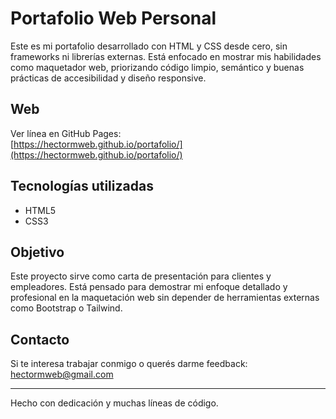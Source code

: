 # Portafolio Web Personal

Este es mi portafolio desarrollado con HTML y CSS desde cero, sin frameworks ni librerías externas. Está enfocado en mostrar mis habilidades como maquetador web, priorizando código limpio, semántico y buenas prácticas de accesibilidad y diseño responsive.

## Web

Ver línea en GitHub Pages:  
[https://hectormweb.github.io/portafolio/](https://hectormweb.github.io/portafolio/)

## Tecnologías utilizadas

- HTML5
- CSS3

## Objetivo

Este proyecto sirve como carta de presentación para clientes y empleadores. Está pensado para demostrar mi enfoque detallado y profesional en la maquetación web sin depender de herramientas externas como Bootstrap o Tailwind.

## Contacto

Si te interesa trabajar conmigo o querés darme feedback:  
[hectormweb@gmail.com](mailto:hectormweb@gmail.com)

---

Hecho con dedicación y muchas líneas de código.
